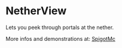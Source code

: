 # NetherView
Lets you peek through portals at the nether.

More infos and demonstrations at: [SpigotMc](https://www.spigotmc.org/resources/nether-view.78885/)
